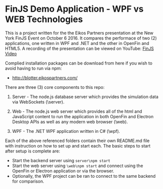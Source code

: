 # FinJS Demo Application - WPF vs WEB Technologies

This is a project written for the the Eikos Partners presentation at the New York FinJS Event on October 6 2016.  It compares the performace of two (2) applications, one written in WPF and .NET and the other in OpenFin and HTML5.  A recording of the presentation can be viewed on YouTube: [FinJS Video](https://www.youtube.com/watch?v=ykq8ltnPd34&list=PLwg9Lof7il0frKHsEYHcdEZYuwZJRh2ub)

Complied installation packages can be download from here if you wish to avoid having to run via npm:

* <a target="_blank" href="http://blotter.eikospartners.com/install">http://blotter.eikospartners.com/</a>

There are three (3) core components to this repo:

1. Server - The node.js database server which provides the simulation data via WebSockets (\server).

2. Web - The node.js web server which provides all of the html and JavaScript content to run the application in both OpenFin and Electron Desktop APIs as well as any modern web browser (\web).

3. WPF - The .NET WPF application written in C# (\wpf).

Each of the above referenced folders contain their own README.md file with instruction on how to set up and start each.  The basic steps to start after setup is complete are:

* Start the backend server using `server\npm start`
* Start the web server using `\web\npm start` and connect using the OpenFin or Electron application or via the browser.
* Optionally, the WPF project can be ran to connect to the same backend for comparison.